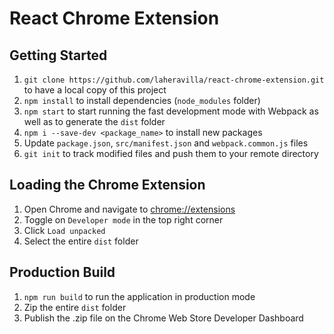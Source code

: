 # React Chrome Extension
## Getting Started
1. `git clone https://github.com/laheravilla/react-chrome-extension.git` to have a local copy of this project
1. `npm install` to install dependencies (`node_modules` folder)
2. `npm start` to start running the fast development mode with Webpack as well as to generate the `dist` folder
3. `npm i --save-dev <package_name>` to install new packages
4. Update `package.json`, `src/manifest.json` and `webpack.common.js` files
5. `git init` to track modified files and push them to your remote directory

## Loading the Chrome Extension
1. Open Chrome and navigate to [chrome://extensions](chrome://extensions/)
2. Toggle on `Developer mode` in the top right corner
3. Click `Load unpacked`
4. Select the entire `dist` folder

## Production Build
1. `npm run build` to run the application in production mode
2. Zip the entire `dist` folder
3. Publish the .zip file on the Chrome Web Store Developer Dashboard